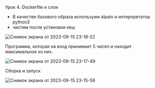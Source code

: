 Урок 4. Dockerfile и слои


- В качестве базового образа используем alpain и интерпретатор python3
- чистим после установки кеш
  
![Снимок экрана от 2023-09-15 23-18-22](https://github.com/zmgmarina/desktop-tutorial/assets/113174444/6863c02c-bb9f-4f34-beaf-56bf5a650b64)

Программа, которая на вход принимает 5 чисел и находит максимальное из них.

![Снимок экрана от 2023-09-15 23-17-49](https://github.com/zmgmarina/desktop-tutorial/assets/113174444/45560355-038e-46b9-babb-9b56f35aad49)



Сборка и запуск

![Снимок экрана от 2023-09-15 23-15-58](https://github.com/zmgmarina/desktop-tutorial/assets/113174444/7aa86699-f301-418e-94c3-e61ccc5c4af7)


